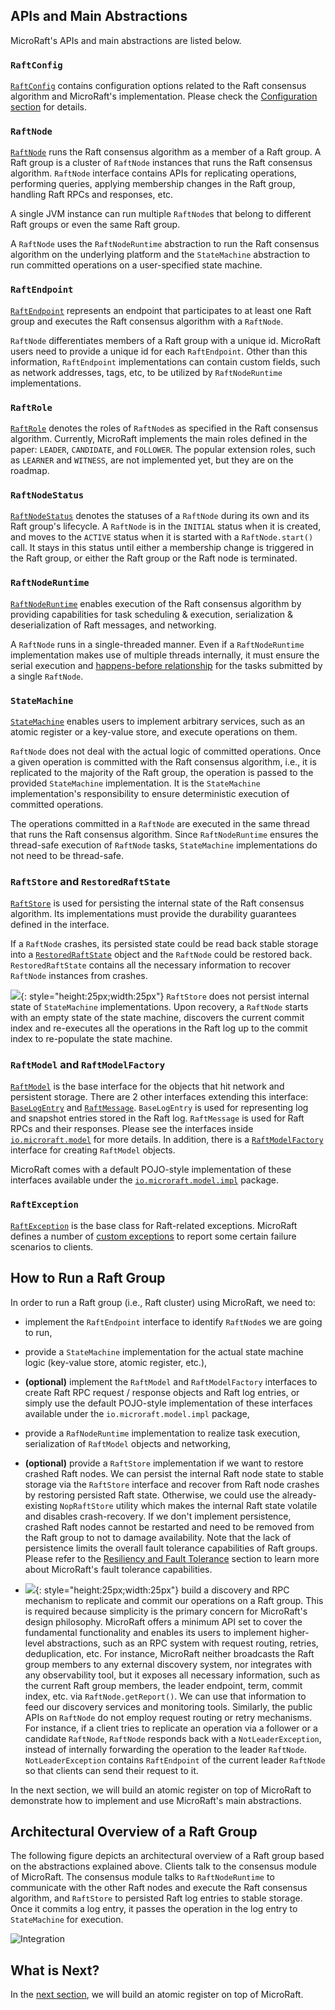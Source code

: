 
## APIs and Main Abstractions

MicroRaft's APIs and main abstractions are listed below. 

### `RaftConfig`

[`RaftConfig`](https://github.com/metanet/MicroRaft/blob/master/microraft/src/main/java/io/microraft/RaftConfig.java) 
contains configuration options related to the Raft consensus algorithm and 
MicroRaft's implementation. Please check the 
[Configuration section](../../user-guide/configuration/) for details.


### `RaftNode`

[`RaftNode`](https://github.com/metanet/MicroRaft/blob/master/microraft/src/main/java/io/microraft/RaftNode.java) 
runs the Raft consensus algorithm as a member of a Raft group. A Raft group is
a cluster of `RaftNode` instances that runs the Raft consensus algorithm. 
`RaftNode` interface contains APIs for replicating operations, performing 
queries, applying membership changes in the Raft group, handling Raft RPCs and 
responses, etc.

A single JVM instance can run multiple `RaftNode`s that belong to different 
Raft groups or even the same Raft group. 

A `RaftNode` uses the `RaftNodeRuntime` abstraction to run the Raft consensus
algorithm on the underlying platform and the `StateMachine` abstraction to run
committed operations on a user-specified state machine. 


### `RaftEndpoint`

[`RaftEndpoint`](https://github.com/metanet/MicroRaft/blob/master/microraft/src/main/java/io/microraft/RaftEndpoint.java) 
represents an endpoint that participates to at least one Raft group and 
executes the Raft consensus algorithm with a `RaftNode`.
 
`RaftNode` differentiates members of a Raft group with a unique id. MicroRaft
users need to provide a unique id for each `RaftEndpoint`. Other than this 
information, `RaftEndpoint` implementations can contain custom fields, such as
network addresses, tags, etc, to be utilized by `RaftNodeRuntime` 
implementations.


### `RaftRole`

[`RaftRole`](https://github.com/metanet/MicroRaft/blob/master/microraft/src/main/java/io/microraft/RaftRole.java) 
denotes the roles of `RaftNode`s as specified in the Raft consensus algorithm. 
Currently, MicroRaft implements the main roles defined in the paper: `LEADER`, 
`CANDIDATE`, and `FOLLOWER`. The popular extension roles, such as `LEARNER` and 
`WITNESS`, are not implemented yet, but they are on the roadmap.


### `RaftNodeStatus`

[`RaftNodeStatus`](https://github.com/metanet/MicroRaft/blob/master/microraft/src/main/java/io/microraft/RaftNodeStatus.java) 
denotes the statuses of a `RaftNode` during its own and its Raft group's 
lifecycle. A `RaftNode` is in the `INITIAL` status when it is created, and
moves to the `ACTIVE` status when it is started with a `RaftNode.start()` call. 
It stays in this status until either a membership change is triggered 
in the Raft group, or either the Raft group or the Raft node is terminated. 


### `RaftNodeRuntime`

[`RaftNodeRuntime`](https://github.com/metanet/MicroRaft/blob/master/microraft/src/main/java/io/microraft/runtime/RaftNodeRuntime.java) 
enables execution of the Raft consensus algorithm by providing capabilities for 
task scheduling & execution, serialization & deserialization of Raft messages, 
and networking.

A `RaftNode` runs in a single-threaded manner. Even if a `RaftNodeRuntime` 
implementation makes use of multiple threads internally, it must ensure 
the serial execution and 
[happens-before relationship](https://docs.oracle.com/javase/specs/jls/se8/html/jls-17.html)
for the tasks submitted by a single `RaftNode`.


### `StateMachine`

[`StateMachine`](https://github.com/metanet/MicroRaft/blob/master/microraft/src/main/java/io/microraft/statemachine/StateMachine.java) 
enables users to implement arbitrary services, such as an atomic register or 
a key-value store, and execute operations on them. 

`RaftNode` does not deal with the actual logic of committed operations. Once
a given operation is committed with the Raft consensus algorithm, i.e., it is
replicated to the majority of the Raft group, the operation is passed to 
the provided `StateMachine` implementation. It is 
the `StateMachine` implementation's responsibility to ensure deterministic 
execution of committed operations.
 
The operations committed in a `RaftNode` are executed in the same thread that 
runs the Raft consensus algorithm. Since `RaftNodeRuntime` ensures 
the thread-safe execution of `RaftNode` tasks, `StateMachine` implementations 
do not need to be thread-safe.


### `RaftStore` and `RestoredRaftState`

[`RaftStore`](https://github.com/metanet/MicroRaft/blob/master/microraft/src/main/java/io/microraft/persistence/RaftStore.java) 
is used for persisting the internal state of the Raft consensus algorithm. Its 
implementations must provide the durability guarantees defined 
in the interface. 

If a `RaftNode` crashes, its persisted state could be read back stable storage
into a 
[`RestoredRaftState`](https://github.com/metanet/MicroRaft/blob/master/microraft/src/main/java/io/microraft/persistence/RestoredRaftState.java) 
object and the `RaftNode` could be restored back. `RestoredRaftState` contains 
all the necessary information to recover `RaftNode` instances from crashes.

![](/img/info.png){: style="height:25px;width:25px"} `RaftStore` does not 
persist internal state of `StateMachine` implementations. Upon recovery, 
a `RaftNode` starts with an empty state of the state machine, discovers 
the current commit index and re-executes all the operations in the Raft log up
to the commit index to re-populate the state machine. 


### `RaftModel` and `RaftModelFactory`

[`RaftModel`](https://github.com/metanet/MicroRaft/blob/master/microraft/src/main/java/io/microraft/model/RaftModel.java)
is the base interface for the objects that hit network and persistent storage. 
There are 2 other interfaces extending this interface:
[`BaseLogEntry`](https://github.com/metanet/MicroRaft/blob/master/microraft/src/main/java/io/microraft/model/log/BaseLogEntry.java) 
and [`RaftMessage`](https://github.com/metanet/MicroRaft/blob/master/microraft/src/main/java/io/microraft/model/message/RaftMessage.java). 
`BaseLogEntry` is used for representing log and snapshot entries stored in 
the Raft log. `RaftMessage` is used for Raft RPCs and their responses. Please 
see the interfaces inside 
[`io.microraft.model`](https://github.com/metanet/MicroRaft/tree/master/microraft/src/main/java/io/microraft/model) 
for more details. In addition, there is a 
[`RaftModelFactory`](https://github.com/metanet/MicroRaft/blob/master/microraft/src/main/java/io/microraft/model/RaftModelFactory.java) 
interface for creating `RaftModel` objects. 

MicroRaft comes with a default POJO-style implementation of these interfaces 
available under the 
[`io.microraft.model.impl`](https://github.com/metanet/MicroRaft/tree/master/microraft/src/main/java/io/microraft/model/impl) 
package.

### `RaftException`

[`RaftException`](https://github.com/metanet/MicroRaft/blob/master/microraft/src/main/java/io/microraft/exception/RaftException.java)
is the base class for Raft-related exceptions. MicroRaft defines a number of 
[custom exceptions]((https://github.com/metanet/MicroRaft/tree/master/microraft/src/main/java/io/microraft/exception)) 
to report some certain failure scenarios to clients. 



## How to Run a Raft Group 

In order to run a Raft group (i.e., Raft cluster) using MicroRaft, we need to:

* implement the `RaftEndpoint` interface to identify `RaftNode`s we are going 
to run,
 
* provide a `StateMachine` implementation for the actual state machine logic 
(key-value store, atomic register, etc.),

* __(optional)__ implement the `RaftModel` and `RaftModelFactory` interfaces to 
create Raft RPC request / response objects and Raft log entries, or simply 
use the default POJO-style implementation of these interfaces available under
the `io.microraft.model.impl` package,

* provide a `RafNodeRuntime` implementation to realize task execution, 
serialization of `RaftModel` objects and networking, 

* __(optional)__ provide a `RaftStore` implementation if we want to restore
crashed Raft nodes. We can persist the internal Raft node state to stable
storage via the `RaftStore` interface and recover from Raft node crashes by
restoring persisted Raft state. Otherwise, we could use the already-existing
`NopRaftStore` utility which makes the internal Raft state volatile and 
disables crash-recovery. If we don't implement persistence, crashed Raft nodes
cannot be restarted and need to be removed from the Raft group to not to damage
availability. Note that the lack of persistence limits the overall fault 
tolerance capabilities of Raft groups. Please refer to the 
[Resiliency and Fault Tolerance](resiliency-and-fault-tolerance.md) section to
learn more about MicroRaft's fault tolerance capabilities. 

* ![](/img/info.png){: style="height:25px;width:25px"} build a discovery and 
RPC mechanism to replicate and commit our operations on a Raft group. This is 
required because simplicity is the primary concern for MicroRaft's design
philosophy. MicroRaft offers a minimum API set to cover the fundamental
functionality and enables its users to implement higher-level abstractions, 
such as an RPC system with request routing, retries, deduplication, etc. For 
instance, MicroRaft neither broadcasts the Raft group members to any external 
discovery system, nor integrates with any observability tool, but it exposes
all necessary information, such as the current Raft group members, the leader
endpoint, term, commit index, etc. via `RaftNode.getReport()`. We can use that
information to feed our discovery services and monitoring tools. Similarly, 
the public APIs on `RaftNode` do not employ request routing or retry 
mechanisms. For instance, if a client tries to replicate an operation via a
follower or a candidate `RaftNode`, `RaftNode` responds back with a
`NotLeaderException`, instead of internally forwarding the operation to 
the leader `RaftNode`. `NotLeaderException` contains `RaftEndpoint` of 
the current leader `RaftNode` so that clients can send their request to it.

In the next section, we will build an atomic register on top of MicroRaft to
demonstrate how to implement and use MicroRaft's main abstractions.

 
## Architectural Overview of a Raft Group

The following figure depicts an architectural overview of a Raft group based on
the abstractions explained above. Clients talk to the consensus module of 
MicroRaft. The consensus module talks to `RaftNodeRuntime` to communicate with 
the other Raft nodes and execute the Raft consensus algorithm, and `RaftStore`
to persisted Raft log entries to stable storage. Once it commits a log entry,
it passes the operation in the log entry to `StateMachine` for execution.

![Integration](/img/architectural_overview.png)


## What is Next?

In the [next section](tutorial-building-an-atomic-register.md), we will build an atomic
register on top of MicroRaft.

